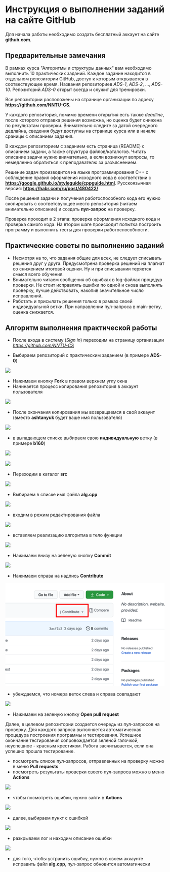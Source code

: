 # Инструкция о выполнении заданий на сайте **GitHub**

Для начала работы необходимо создать бесплатный аккаунт на сайте **github.com**.

## Предварительные замечания

В рамках курса "Алгоритмы и структуры данных" вам необходимо выполнить 10 практических заданий. Каждое задание находится в отдельном репозитории GitHub, доступ к которым открывается в соотвествующее время. Названия репозиториев *ADS-1*, *ADS-2*, ..., *ADS-10*. Репозиторий *ADS-0* открыт всегда и служит для тренировки.

Все репозитории расположены на странице организации по адресу **https://github.com/NNTU-CS**.

У каждого репозитория, помимо времени открытия есть также *deadline*, после которого отправка решения возможна, но оценка будет снижена по результатам проверки. Внимательно следите за датой очередного дедлайна, сведения будут доступны на странице курса или в начале сраницы с описанием задания.

В каждом репозиторием с заданием есть страница (README) с описанием задачи, а также структура файлов/каталогов. Читать описание задачи нужно внимательно, а если возникнут вопросы, то немедленно обратиться к преподавателю за разъяснением.

Решение задач производится на языке программирования С++ с соблюдение правил оформления исходного кода в соответствии с **https://google.github.io/styleguide/cppguide.html**. Русскоязычная версия: **https://habr.com/ru/post/480422/**

После решения задачи и получения работоспособного кода его нужно скопировать с соответсвующее место репозитория (читаем внимательно описание) и создать **пул-запрос** на проверку.

Проверка проходит в 2 этапа: проверка оформления исходного кода и проверка самого кода. На втором шаге происходит попытка построить программу и выполнить тесты для проверки работоспособности.

## Практические советы по выполнению заданий

- Несмотря на то, что задания общие для всех, не следует списывать решения друг у друга. Предусмотрена проверка решений на плагиат со снижением итоговой оценки. Ну и при списывании теряется смысл всего обучения.
- Внимательно читаем сообщения об ошибках в log-файлах процедур проверки. Не стоит исправлять ошибки по одной и снова выполнять проверку, лучше действовать, накопив значительное число исправлений.
- Работать и присылать решения только в рамках своей индивидуальной ветки. При направлении пул-запроса в main-ветку, оценка снижается.



## Алгоритм выполнения практической работы

- После входа в систему (*Sign in*) переходим на страницу организации *https://github.com/NNTU-CS*

- Выбираем репозиторий с практическим заданием (в примере **ADS-0**)

![](images/1.png)

- Нажимаем кнопку **Fork** в правом верхнем углу окна
- Начинается процесс копирования репозитория в аккаунт пользователя

![](images/2.png)

- После окончания копирования мы возвращаемся в свой аккаунт (вместо **ashtanyuk** будет ваше имя пользователя)

![](images/3.png)

- в выпадающем списке выбираем свою **индивидуальную** ветку (в примере **b160**)

![](images/4.png)

![](images/5.png)

- Переходим в каталог **src**

![](images/6.png)

- Выбираем в списке имя файла **alg.cpp**

![](images/7.png)

- входим в режим редактирования файла

![](images/8.png)

- вставляем реализацию алгоритма в тело функции

![](images/9.png)

- Нажимаем внизу на зеленую кнопку **Commit**

![](images/10.png)

- Нажимаем справа на надпись **Contribute**

![](images/11.png)


- убеждаемся, что номера веток слева и справа совпадают

![](images/12.png)

- Нажимаем  на зеленую кнопку **Open pull request**


Далее, в целевом репозитории создается очередь из пул-запросов на проверку. Для каждого запроса выполняется автоматическая процедура построения программы и тестирования. Успешное окончание тестирования сопровождается зеленой галочкой, неуспешное - красным крестиком. Работа засчитывается, если она успешно прошла тестирование.

- посмотреть список пул-запросов, отправленных на проверку можно в меню **Pull requests**
- посмотреть результаты проверки своего пул-запроса можно в меню **Actions**

![](images/20.png)

- чтобы посмотреть ошибки, нужно зайти в **Actions**

![](images/21.png)

- далее, выбираем пункт с ошибкой

![](images/22.png)

- разкрываем лог и находим описание ошибки

![](images/22.png)

- для того, чтобы устранить ошибку, нужно в своем аккаунте исправить файл **alg.cpp**, пул-запрос обновится автоматически


